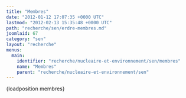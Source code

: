 ```yaml
---
title: "Membres"
date: "2012-01-12 17:07:35 +0000 UTC"
lastmod: "2012-02-13 15:35:48 +0000 UTC"
path: "recherche/sen/erdre-membres.md"
joomlaid: 67
category: "sen"
layout: "recherche"
menus:
  main:
    identifier: "recherche/nucleaire-et-environnement/sen/membres"
    name: "Membres"
    parent: "recherche/nucleaire-et-environnement/sen"
---
```

{loadposition membres}
